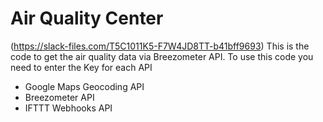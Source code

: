 # Air Quality Center

(https://slack-files.com/T5C1011K5-F7W4JD8TT-b41bff9693)
This is the code to get the air quality data via Breezometer API.
To use this code you need to enter the Key for each API
- Google Maps Geocoding API
- Breezometer API
- IFTTT Webhooks API

